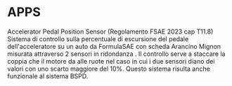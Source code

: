 # APPS
Accelerator Pedal Position Sensor (Regolamento FSAE 2023 cap T11.8)
Sistema di controllo sulla percentuale di escursione del pedale dell'acceleratore su un auto da FormulaSAE con scheda Arancino Mignon misurata attraverso  2 sensori in ridondanza .
Il controllo serve a staccare la coppia che il motore da alle ruote nel caso in cui i due sensori diano dei valori con uno scarto maggiore del 10%.
Questo sistema risulta anche funzionale al sistema BSPD. 
